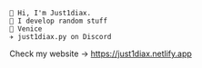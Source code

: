 ```
👋 Hi, I'm Just1diax.
🎳 I develop random stuff
📍 Venice
✈️ just1diax.py on Discord
```
Check my website -> https://just1diax.netlify.app
